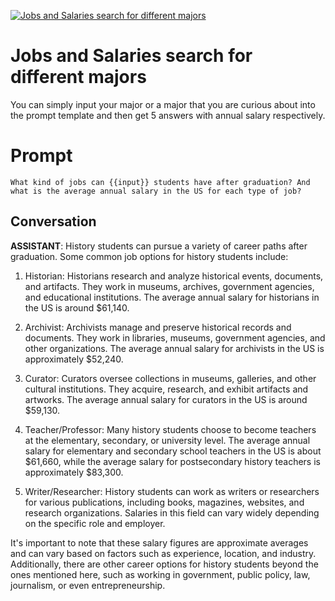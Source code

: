 
[![Jobs and Salaries search for different majors](https://flow-prompt-covers.s3.us-west-1.amazonaws.com/icon/minimalist/mini_8.png)]()
# Jobs and Salaries search for different majors 
You can simply input your major or a major that you are curious about into the prompt template and then get 5 answers with annual salary respectively.

# Prompt

```
What kind of jobs can {{input}} students have after graduation? And what is the average annual salary in the US for each type of job?
```

## Conversation

**ASSISTANT**: History students can pursue a variety of career paths after graduation. Some common job options for history students include:



1. Historian: Historians research and analyze historical events, documents, and artifacts. They work in museums, archives, government agencies, and educational institutions. The average annual salary for historians in the US is around $61,140.



2. Archivist: Archivists manage and preserve historical records and documents. They work in libraries, museums, government agencies, and other organizations. The average annual salary for archivists in the US is approximately $52,240.



3. Curator: Curators oversee collections in museums, galleries, and other cultural institutions. They acquire, research, and exhibit artifacts and artworks. The average annual salary for curators in the US is around $59,130.



4. Teacher/Professor: Many history students choose to become teachers at the elementary, secondary, or university level. The average annual salary for elementary and secondary school teachers in the US is about $61,660, while the average salary for postsecondary history teachers is approximately $83,300.



5. Writer/Researcher: History students can work as writers or researchers for various publications, including books, magazines, websites, and research organizations. Salaries in this field can vary widely depending on the specific role and employer.



It's important to note that these salary figures are approximate averages and can vary based on factors such as experience, location, and industry. Additionally, there are other career options for history students beyond the ones mentioned here, such as working in government, public policy, law, journalism, or even entrepreneurship.


